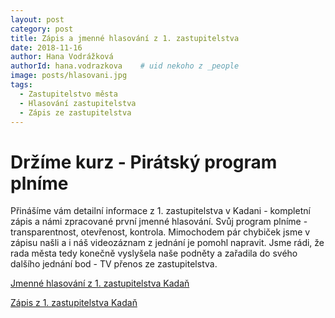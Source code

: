 ```yaml
---
layout: post
category: post
title: Zápis a jmenné hlasování z 1. zastupitelstva
date: 2018-11-16
author: Hana Vodrážková
authorId: hana.vodrazkova    # uid nekoho z _people
image: posts/hlasovani.jpg
tags:
  - Zastupitelstvo města
  - Hlasování zastupitelstva
  - Zápis ze zastupitelstva
---
```


Držíme kurz - Pirátský program plníme
===

Přinášíme vám detailní informace z 1. zastupitelstva v Kadani - kompletní zápis a námi zpracované první jmenné hlasování. Svůj program plníme - transparentnost, otevřenost, kontrola. 
Mimochodem pár chybiček jsme v zápisu našli a i náš videozáznam z jednání je pomohl napravit. Jsme rádi, že rada města tedy konečně vyslyšela naše podněty a zařadila do svého dalšího jednání bod - TV přenos ze zastupitelstva.

[Jmenné hlasování z 1. zastupitelstva Kadaň](https://drive.google.com/file/d/1gK4DNGMgGkuDDbPNWmA8CwOPoIgs0iCp/view?usp=sharing/) 

[Zápis z 1. zastupitelstva Kadaň](https://drive.google.com/file/d/1vyOzgYzIH-5HB_rE4sJ2NJta1PfgQGGv/view?usp=sharing) 
